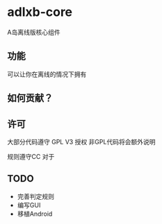 # adlxb-core
 A岛离线版核心组件

## 功能
可以让你在离线的情况下拥有
## 如何贡献？

## 许可
大部分代码遵守 GPL V3 授权 非GPL代码将会额外说明

规则遵守CC
对于
## TODO
- 完善判定规则
- 编写GUI
- 移植Android